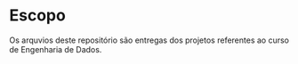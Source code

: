 # Escopo
Os arquvios deste repositório são entregas dos projetos referentes ao curso de Engenharia de Dados.

